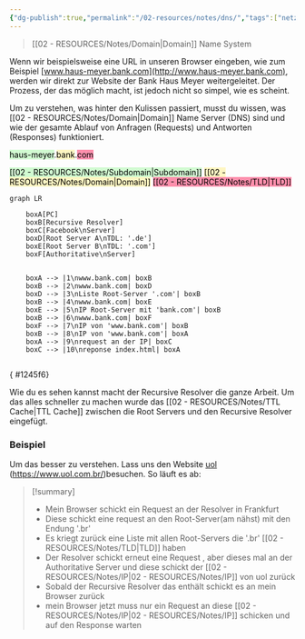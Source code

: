 ```yaml
---
{"dg-publish":true,"permalink":"/02-resources/notes/dns/","tags":["netzwerk/dns"],"noteIcon":"","updated":"2025-08-26T16:35:03.000+02:00"}
---
```


> [[02 - RESOURCES/Notes/Domain\|Domain]] Name System

Wenn wir beispielsweise eine URL in unseren Browser eingeben, wie zum Beispiel [www.haus-meyer.bank.com](http://www.haus-meyer.bank.com), werden wir direkt zur Website der Bank Haus Meyer weitergeleitet. Der Prozess, der das möglich macht, ist jedoch nicht so simpel, wie es scheint.

Um zu verstehen, was hinter den Kulissen passiert, musst du wissen, was [[02 - RESOURCES/Notes/Domain\|Domain]] Name Server (DNS) sind und wie der gesamte Ablauf von Anfragen (Requests) und Antworten (Responses) funktioniert.

<mark style="background: #BBFABBA6;">haus-meyer</mark>.<mark style="background: #FFF3A3A6;">bank</mark>.<mark style="background: #FF5582A6;">com</mark>

<mark style="background: #BBFABBA6;">[[02 - RESOURCES/Notes/Subdomain\|Subdomain]]</mark>
<mark style="background: #FFF3A3A6;">[[02 - RESOURCES/Notes/Domain\|Domain]]</mark>
<mark style="background: #FF5582A6;">[[02 - RESOURCES/Notes/TLD\|TLD]]</mark>

```mermaid
graph LR

    boxA[PC]
    boxB[Recursive Resolver]
    boxC[Facebook\nServer]
    boxD[Root Server A\nTDL: '.de']
    boxE[Root Server B\nTDL: '.com']
    boxF[Authoritative\nServer]
    

    boxA --> |1\nwww.bank.com| boxB
    boxB --> |2\nwww.bank.com| boxD
    boxD --> |3\nListe Root-Server '.com'| boxB
    boxB --> |4\nwww.bank.com| boxE
    boxE --> |5\nIP Root-Server mit 'bank.com'| boxB
    boxB --> |6\nwww.bank.com| boxF
    boxF --> |7\nIP von 'www.bank.com'| boxB
    boxB --> |8\nIP von 'www.bank.com'| boxA
    boxA --> |9\nrequest an der IP| boxC
    boxC --> |10\nreponse index.html| boxA
    
```
{ #1245f6}


Wie du es sehen kannst macht der Recursive Resolver die ganze Arbeit. Um das alles schneller zu machen wurde das [[02 - RESOURCES/Notes/TTL Cache\|TTL Cache]] zwischen die  Root Servers und den Recursive Resolver eingefügt.

### Beispiel 
Um das besser zu verstehen. Lass uns den Website [uol](https://www.uol.com.br/)  (https://www.uol.com.br/)besuchen. So läuft es ab:
>[!summary] 
>- Mein Browser schickt ein Request an der Resolver in Frankfurt
> - Diese schickt eine request an den Root-Server(am nähst) mit den Endung '.br' 
> - Es kriegt zurück eine Liste mit allen Root-Servers die '.br' [[02 - RESOURCES/Notes/TLD\|TLD]] haben 
> - Der Resolver schickt erneut eine Request , aber dieses mal an der Authoritative Server und diese schickt der [[02 - RESOURCES/Notes/IP\|02 - RESOURCES/Notes/IP]] von uol zurück 
> - Sobald der Recursive Resolver das enthält schickt es an mein Browser zurück 
> - mein Browser jetzt muss nur ein Request an diese [[02 - RESOURCES/Notes/IP\|02 - RESOURCES/Notes/IP]] schicken und auf den Response warten